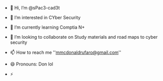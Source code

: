 - 👋 Hi, I’m @sPac3-cad3t
- 👀 I’m interested in CYber Security
- 🌱 I’m currently learning Comptia N+
- 💞️ I’m looking to collaborate on Study materials and road maps to cyber security 
- 📫 How to reach me ''mmcdonaldrufaro@gmail.com''
- 😄 Pronouns: Don lol

- ⚡ 

<!---
sPac3-cad3t/sPac3-cad3t is a ✨ special ✨ repository because its `README.md` (this file) appears on your GitHub profile.
You can click the Preview link to take a look at your changes.
--->
